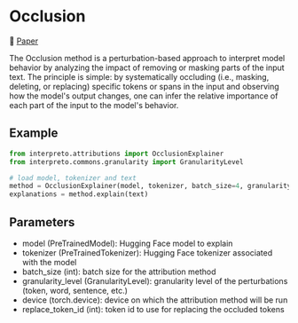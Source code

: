 # Occlusion

📰 [Paper](https://link.springer.com/chapter/10.1007/978-3-319-10590-1_53)

The Occlusion method is a perturbation-based approach to interpret model behavior by analyzing the impact of removing or masking parts of the input text. 
The principle is simple: by systematically occluding (i.e., masking, deleting, or replacing) specific tokens or spans in the input and observing how the model's output changes, one can infer the relative importance of each part of the input to the model's behavior.

## Example

```python
from interpreto.attributions import OcclusionExplainer
from interpreto.commons.granularity import GranularityLevel

# load model, tokenizer and text
method = OcclusionExplainer(model, tokenizer, batch_size=4, granularity_level=GranularityLevel.WORD)
explanations = method.explain(text)
```

## Parameters

- model (PreTrainedModel): Hugging Face model to explain
- tokenizer (PreTrainedTokenizer): Hugging Face tokenizer associated with the model
- batch_size (int): batch size for the attribution method
- granularity_level (GranularityLevel): granularity level of the perturbations (token, word, sentence, etc.)
- device (torch.device): device on which the attribution method will be run
- replace_token_id (int): token id to use for replacing the occluded tokens

